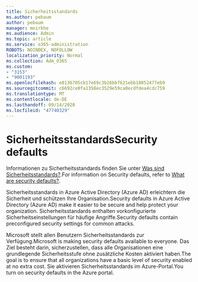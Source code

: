 ```yaml
---
title: Sicherheitsstandards
ms.author: pebaum
author: pebaum
manager: mnirkhe
ms.audience: Admin
ms.topic: article
ms.service: o365-administration
ROBOTS: NOINDEX, NOFOLLOW
localization_priority: Normal
ms.collection: Adm_O365
ms.custom:
- "3153"
- "9001193"
ms.openlocfilehash: e0136705cb17e69c3b26bbf621ebb10852477eb9
ms.sourcegitcommit: c6692ce0fa1358ec3529e59ca0ecdfdea4cdc759
ms.translationtype: MT
ms.contentlocale: de-DE
ms.lasthandoff: 09/14/2020
ms.locfileid: "47740329"
---
```

# <a name="security-defaults"></a><span data-ttu-id="a9791-102">Sicherheitsstandards</span><span class="sxs-lookup"><span data-stu-id="a9791-102">Security defaults</span></span>

<span data-ttu-id="a9791-103">Informationen zu Sicherheitsstandards finden Sie unter [Was sind Sicherheitsstandards?](https://docs.microsoft.com/azure/active-directory/conditional-access/concept-conditional-access-security-defaults).</span><span class="sxs-lookup"><span data-stu-id="a9791-103">For information on Security defaults, refer to [What are security defaults?](https://docs.microsoft.com/azure/active-directory/conditional-access/concept-conditional-access-security-defaults).</span></span>

<span data-ttu-id="a9791-104">Sicherheitsstandards in Azure Active Directory (Azure AD) erleichtern die Sicherheit und schützen Ihre Organisation.</span><span class="sxs-lookup"><span data-stu-id="a9791-104">Security defaults in Azure Active Directory (Azure AD) make it easier to be secure and help protect your organization.</span></span> <span data-ttu-id="a9791-105">Sicherheitsstandards enthalten vorkonfigurierte Sicherheitseinstellungen für häufige Angriffe.</span><span class="sxs-lookup"><span data-stu-id="a9791-105">Security defaults contain preconfigured security settings for common attacks.</span></span>

<span data-ttu-id="a9791-106">Microsoft stellt allen Benutzern Sicherheitsstandards zur Verfügung.</span><span class="sxs-lookup"><span data-stu-id="a9791-106">Microsoft is making security defaults available to everyone.</span></span> <span data-ttu-id="a9791-107">Das Ziel besteht darin, sicherzustellen, dass alle Organisationen eine grundlegende Sicherheitsstufe ohne zusätzliche Kosten aktiviert haben.</span><span class="sxs-lookup"><span data-stu-id="a9791-107">The goal is to ensure that all organizations have a basic level of security enabled at no extra cost.</span></span> <span data-ttu-id="a9791-108">Sie aktivieren Sicherheitsstandards im Azure-Portal.</span><span class="sxs-lookup"><span data-stu-id="a9791-108">You turn on security defaults in the Azure portal.</span></span>
